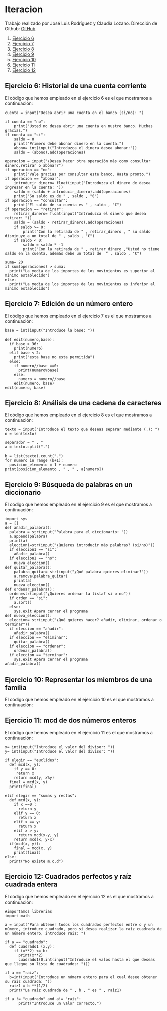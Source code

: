 # Iteracion
Trabajo realizado por José Luis Rodríguez y Claudia Lozano.
Dirección de Github: [GitHub](https://github.com/joseluis031/Iteracion.git)


1. [Ejercicio 6](#id1)
2. [Ejercicio 7](#id2)
3. [Ejercicio 8](#id3)
4. [Ejercicio 9](#id4)
5. [Ejercicio 10](#id5)
6. [Ejercicio 11](#id6)
7. [Ejercicio 12](#id7)


## Ejercicio 6: Historial de una cuenta corriente <a name="id1"></a>

El código que hemos empleado en el ejercicio 6 es el que mostramos a continuación:

```operaciones = []
cuenta = input("Desea abrir una cuenta en el banco (si/no): ")

if cuenta == "no":
    print("Usted no desea abrir una cuenta en nustro banco. Muchas gracias.")
if cuenta == "si":
    saldo = 0
    print("Primero debe abonar dinero en la cuenta.")
    abono= int(input("Introduzca el dinera desea abonar:"))
    saldo = (abono).add(operaciones)

operacion = input("¿Desea hacer otra operación más como consultar dinero,retirar o abonar?")
if operacion == "no":
    print("Vale gracias por consultar este banco. Hasta pronto.")
if operacion == "abonar":
    introducir_dinero= float(input("Introduzca el dinero de desea ingresar en la cuenta: "))
    saldo = (saldo + introducir_dinero).add(operaciones)
    print("Su saldo es de " , saldo , "€")
if operacion == "consultar":
    print("El saldo de su cuenta es " , saldo , "€")
if operacion == "retirar":
    retirar_dinero= float(input("Introduzca el dinero que desea retirar: "))
    saldo = (saldo - retirar_dinero).add(operaciones)
    if saldo >= 0:
        print("Con la retirada de " , retirar_dinero , " su saldo disminuye a un total de " , saldo , "€")
    if saldo < 0:
        saldo = saldo * -1
        print("Con la retirada de " , retirar_dinero ,"Usted no tiene saldo en la cuenta, además debe un total de  " , saldo , "€")

suma= 20
if sum(operaciones) > suma: 
  print("La media de los importes de los movimientos es superior al mínimo establecido")
else:
  print("La media de los importes de los movimientos es inferior al mínimo establecido")
  ```

## Ejercicio 7: Edición de un número entero <a name="id2"></a>

El código que hemos empleado en el ejercicio 7 es el que mostramos a continuación:

```numero = int(input("Introduce un número: "))
base = int(input("Introduce la base: "))

def edit(numero,base):
  if base > 36:
    print(numero)
  elif base < 2:
    print("esta base no esta permitida")
  else:
    if numero//base ==0:
      print(numero%base)
    else:
      numero = numero//base
    edit(numero, base)
edit(numero, base)

  ```

## Ejercicio 8: Análisis de una cadena de caracteres <a name="id3"></a>

El código que hemos empleado en el ejercicio 8 es el que mostramos a continuación:

```
texto = input("Introduce el texto que deseas separar mediante (.): ")
n = len(texto)

separador = " . "
a = texto.split(".")

b = list(texto).count(".")
for numero in range (b+1):
  posicion_elemento = 1 + numero
print(posicion_elemento , " , " , a[numero])
```

## Ejercicio 9: Búsqueda de palabras en un diccionario <a name="id4"></a>

El código que hemos empleado en el ejercicio 9 es el que mostramos a continuación:

```
import sys
a = []
def añadir_palabra():
  palabra = str(input("Palabra para el diccionario: "))
  a.append(palabra)
  print(a)
  eleccion1=str(input("¿Quieres introducir más palabras? (si/no)"))
  if eleccion1 == "si":
    añadir_palabra()
  if eleccion1 == "no":
    nueva_eleccion()
def quitar_palabra():
    palabra_quitar= str(input("¿Qué palabra quieres eliminar?"))
    a.remove(palabra_quitar)
    print(a)
    nueva_eleccion()
def ordenar_palabra():
  orden=str(input("¿Quieres ordenar la lista? si o no"))
  if orden == "si":
    a.sort()
  else:
    sys.exit #para cerrar el programa
def nueva_eleccion():
  eleccion= str(input("¿Qué quieres hacer? añadir, eliminar, ordenar o terminar"))
  if eleccion == "añadir":
    añadir_palabra()
  if eleccion == "eliminar":
    quitar_palabra()
  if eleccion == "ordenar":
    ordenar_palabra()
  if eleccion == "terminar":
    sys.exit #para cerrar el programa
añadir_palabra()
```

## Ejercicio 10: Representar los miembros de una familia <a name="id5"></a>

El código que hemos empleado en el ejercicio 10 es el que mostramos a continuación:




## Ejercicio 11: mcd de dos números enteros <a name="id6"></a>

El código que hemos empleado en el ejercicio 11 es el que mostramos a continuación:

```elegir = input("Elige: euclides o sumas y rectas ")
x= int(input("Introduce el valor del divisor: "))
y= int(input("Introduce el valor del divisor: "))

if elegir == "euclides":
  def mcd(x, y):
    if y == 0:
     return x
    return mcd(y, x%y)
  final = mcd(x, y)
  print(final)

elif elegir == "sumas y rectas":
  def mcd(x, y):
    if x ==0 :
      return y
    elif y == 0:
      return x
    elif x == y:
      return x
    elif x > y:
      return mcd(x-y, y)
    return mcd(x, y-x)
  if(mcd(x, y)):
    final = mcd(x, y)
    print(final)
else:
  print("No existe m.c.d")
  ```


## Ejercicio 12: Cuadrados perfectos y raíz cuadrada entera <a name="id7"></a>

El código que hemos empleado en el ejercicio 12 es el que mostramos a continuación:

```
#importamos librerias
import math

a = input("Para obtener todos los cuadrados perfectos entre o y un número, introduce cuadrado, pero si desea realizar la raíz cuadrada de un número entero, introduce raiz: ")

if a == "cuadrado":
  def cuadrado1 (x,y):
    if (x**2) <= b:
      print(x**2)
      cuadrado1(0,int(input("Introduce el valos hasta el que deseas que llegue su lista de cuadrados: ")))

if a == "raiz":
  b=int(input("Introduce un número entero para el cual desee obtener su raíz cuadrada: "))
  raiz1 = b **(1/2)
  print("La raiz cuadrada de " , b , " es " , raiz1)

if a != "cuadrado" and a!= "raiz":
      print("Introduce un valor correcto.")
```
